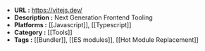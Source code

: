 - **URL :** https://vitejs.dev/
- **Description :** Next Generation Frontend Tooling
- **Platforms :** [[Javascript]], [[Typescript]]
- **Category :** [[Tools]]
- **Tags :** [[Bundler]], [[ES modules]], [[Hot Module Replacement]]